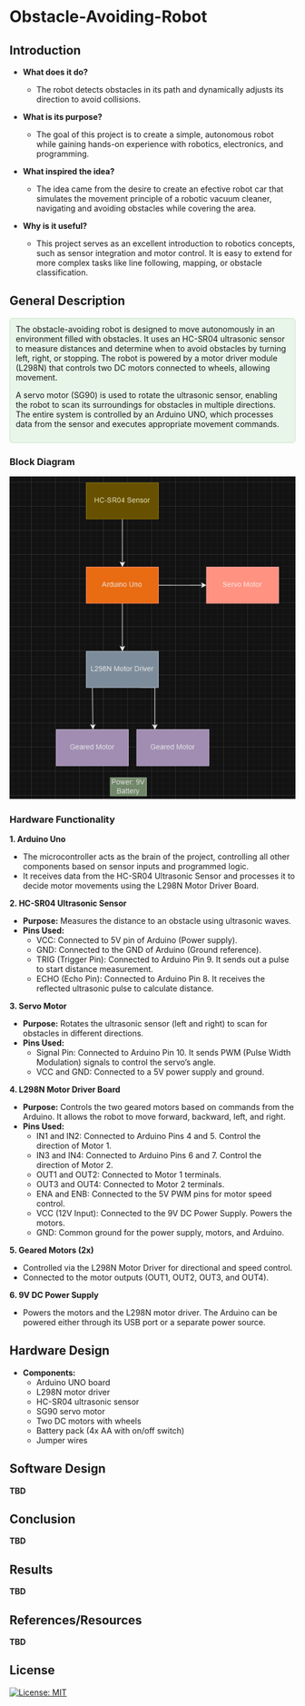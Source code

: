 # Obstacle-Avoiding-Robot

## Introduction
- **What does it do?**
  - The robot detects obstacles in its path and dynamically adjusts its direction to avoid collisions.

- **What is its purpose?**
  - The goal of this project is to create a simple, autonomous robot while gaining hands-on experience with robotics, electronics, and programming.
    
- **What inspired the idea?**
  - The idea came from the desire to create an efective robot car that simulates the movement principle of a robotic vacuum cleaner, navigating and avoiding obstacles while covering the area.

- **Why is it useful?**
  - This project serves as an excellent introduction to robotics concepts, such as sensor integration and motor control. It is easy to extend for more complex tasks like line following, mapping, or obstacle classification.

## General Description
<div style="background-color: #e8f5e9; padding: 10px; border: 1px solid #c8e6c9; border-radius: 5px;">   The obstacle-avoiding robot is designed to move autonomously in an environment filled with obstacles. It uses an HC-SR04 ultrasonic sensor to measure distances and determine when to avoid obstacles by turning left, right, or stopping.
The robot is powered by a motor driver module (L298N) that controls two DC motors connected to wheels, allowing movement.

A servo motor (SG90) is used to rotate the ultrasonic sensor, enabling the robot to scan its surroundings for obstacles in multiple directions. The entire system is controlled by an Arduino UNO, which processes data from the sensor and executes appropriate movement commands.

</div>

### Block Diagram

![Block Diagram](images/BlockDiagram.png)

### Hardware Functionality

**1. Arduino Uno**
- The microcontroller acts as the brain of the project, controlling all other components based on sensor inputs and programmed logic.
- It receives data from the HC-SR04 Ultrasonic Sensor and processes it to decide motor movements using the L298N Motor Driver Board.

**2. HC-SR04 Ultrasonic Sensor**
- **Purpose:** Measures the distance to an obstacle using ultrasonic waves.
- **Pins Used:**
  - VCC: Connected to 5V pin of Arduino (Power supply).
  - GND: Connected to the GND of Arduino (Ground reference).
  - TRIG (Trigger Pin): Connected to Arduino Pin 9. It sends out a pulse to start distance measurement.
  - ECHO (Echo Pin): Connected to Arduino Pin 8. It receives the reflected ultrasonic pulse to calculate distance.
    
**3. Servo Motor**
- **Purpose:** Rotates the ultrasonic sensor (left and right) to scan for obstacles in different directions.
- **Pins Used:**
  - Signal Pin: Connected to Arduino Pin 10. It sends PWM (Pulse Width Modulation) signals to control the servo’s angle.
  - VCC and GND: Connected to a 5V power supply and ground.

**4. L298N Motor Driver Board**
- **Purpose:** Controls the two geared motors based on commands from the Arduino. It allows the robot to move forward, backward, left, and right.
- **Pins Used:**
  - IN1 and IN2: Connected to Arduino Pins 4 and 5. Control the direction of Motor 1.
  - IN3 and IN4: Connected to Arduino Pins 6 and 7. Control the direction of Motor 2.
  - OUT1 and OUT2: Connected to Motor 1 terminals.
  - OUT3 and OUT4: Connected to Motor 2 terminals.
  - ENA and ENB: Connected to the 5V PWM pins for motor speed control.
  - VCC (12V Input): Connected to the 9V DC Power Supply. Powers the motors.
  - GND: Common ground for the power supply, motors, and Arduino.

**5. Geared Motors (2x)**
- Controlled via the L298N Motor Driver for directional and speed control.
- Connected to the motor outputs (OUT1, OUT2, OUT3, and OUT4).

**6. 9V DC Power Supply**
- Powers the motors and the L298N motor driver. The Arduino can be powered either through its USB port or a separate power source.

## Hardware Design
- **Components:** 
  - Arduino UNO board 
  - L298N motor driver 
  - HC-SR04 ultrasonic sensor 
  - SG90 servo motor 
  - Two DC motors with wheels 
  - Battery pack (4x AA with on/off switch) 
  - Jumper wires

## Software Design
**TBD**
## Conclusion
**TBD**
## Results
**TBD**
## References/Resources
**TBD**

## License

[![License: MIT](https://img.shields.io/badge/License-MIT-yellow.svg)](LICENSE)


